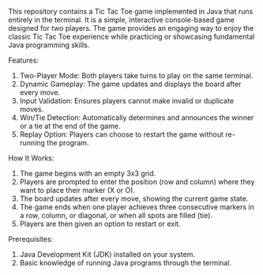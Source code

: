 This repository contains a Tic Tac Toe game implemented in Java that runs entirely in the terminal. It is a simple, interactive console-based game designed for two players. The game provides an engaging way to enjoy the classic Tic Tac Toe experience while practicing or showcasing fundamental Java programming skills.

Features:
1. Two-Player Mode: Both players take turns to play on the same terminal.
2. Dynamic Gameplay: The game updates and displays the board after every move.
3. Input Validation: Ensures players cannot make invalid or duplicate moves.
4. Win/Tie Detection: Automatically determines and announces the winner or a tie at the end of the game.
5. Replay Option: Players can choose to restart the game without re-running the program.

How It Works:
1. The game begins with an empty 3x3 grid.
2. Players are prompted to enter the position (row and column) where they want to place their marker (X or O).
3. The board updates after every move, showing the current game state.
4. The game ends when one player achieves three consecutive markers in a row, column, or diagonal, or when all spots are filled (tie).
5. Players are then given an option to restart or exit.

Prerequisites:
1. Java Development Kit (JDK) installed on your system.
2. Basic knowledge of running Java programs through the terminal.
